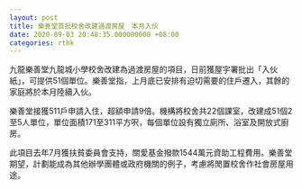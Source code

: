 ```yaml
---
layout: post
title: 樂善堂首批校舍改建過渡房屋　本月入伙
date: 2020-09-03 20:48:35.000000000 +08:00
categories: rthk
---
```


九龍樂善堂九龍城小學校舍改建為過渡房屋的項目，日前獲屋宇署批出「入伙紙」，可提供51個單位。樂善堂指，上月底已安排有迫切需要的住戶遷入，其餘的家庭將於本月陸續入伙。

樂善堂接獲511戶申請入住，超額申請9倍。機構將校舍共22個課室，改建成51個2至5人單位，單位面積171至311平方呎，每個單位設有獨立廁所、浴室及開放式廚房。

此項目去年7月獲扶貧委員會支持，關愛基金撥款1544萬元資助工程費用。樂善堂期望，計劃能成為其他辦學團體或政府機關的例子，考慮將閒置校舍作社會房屋用途。
